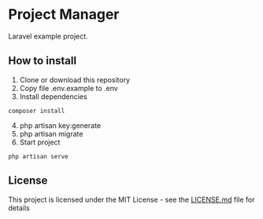# Project Manager

Laravel example project.

## How to install

1. Clone or download this repository
2. Copy file .env.example to .env
3. Install dependencies
```
composer install
```

4.  php artisan key:generate
4. php artisan migrate
5. Start project
```
php artisan serve
```

## License

This project is licensed under the MIT License - see the [LICENSE.md](LICENSE.md) file for details

